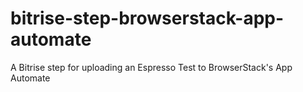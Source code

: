 # bitrise-step-browserstack-app-automate
A Bitrise step for uploading an Espresso Test to BrowserStack's App Automate
